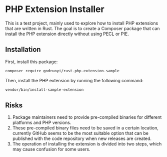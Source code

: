 # PHP Extension Installer

This is a test project, mainly used to explore how to install PHP extensions that are written in Rust. The goal is to
create a Composer package that can install the PHP extension directly without using PECL or PIE.

## Installation

First, install this package:

```bash
composer require godruoyi/rust-php-extension-sample
```

Then, install the PHP extension by running the following command:

```bash
vendor/bin/install-sample-extension
```

## Risks

1. Package maintainers need to provide pre-compiled binaries for different platforms and PHP versions.
2. These pre-compiled binary files need to be saved in a certain location, currently GitHub seems to be the most
   suitable option that can be published with the code repository when new releases are created.
3. The operation of installing the extension is divided into two steps, which may cause confusion for some users.
